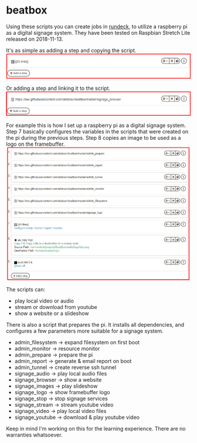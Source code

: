 # beatbox
Using these scripts you can create jobs in [rundeck](https://github.com/rundeck/rundeck), to utilize a raspberry pi as a digital signage system. They have been tested on Raspbian Stretch Lite released on 2018-11-13.

It's as simple as adding a step and copying the script.
![alt text](https://github.com/aristosv/beatbox/blob/master/example1.png)

Or adding a step and linking it to the script.
![alt text](https://github.com/aristosv/beatbox/blob/master/example2.png)

For example this is how I set up a raspberry pi as a digital signage system. Step 7 basically configures the variables in the scripts that were created on the pi during the previous steps. Step 8 copies an image to be used as a logo on the framebuffer.
![alt text](https://github.com/aristosv/beatbox/blob/master/example3.png)

The scripts can:
- play local video or audio
- stream or download from youtube
- show a website or a slideshow

There is also a script that prepares the pi. It installs all dependencies, and configures a few parameters more suitable for a signage system.

- admin_filesystem -> expand filesystem on first boot
- admin_monitor -> resource monitor
- admin_prepare -> prepare the pi
- admin_report -> generate & email report on boot
- admin_tunnel -> create reverse ssh tunnel
- signage_audio -> play local audio files
- signage_browser -> show a website
- signage_images -> play slideshow
- signage_logo -> show framebuffer logo
- signage_stop -> stop signage services
- signage_stream -> stream youtube video
- signage_video -> play local video files
- signage_youtube -> download & play youtube video

Keep in mind I'm working on this for the learning experience. There are no warranties whatsoever.
